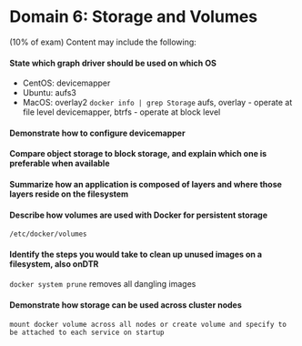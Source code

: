 # Domain​ ​6:​ ​Storage​ ​and​ ​Volumes​
(10%​ ​of​ ​exam) Content may include the following: 

#### State which graph driver should be used on which OS
* CentOS: devicemapper
* Ubuntu: aufs3
* MacOS: overlay2
`docker info | grep Storage`
aufs, overlay - operate at file level
devicemapper, btrfs - operate at block level

#### Demonstrate how to configure devicemapper


#### Compare object storage to block storage, and explain which one is preferable when available


#### Summarize how an application is composed of layers and where those layers reside on the filesystem


#### Describe how volumes are used with Docker for persistent storage

`/etc/docker/volumes`

#### Identify the steps you would take to clean up unused images on a filesystem, also onDTR

`docker system prune`
removes all dangling images

#### Demonstrate how storage can be used across cluster nodes

`mount docker volume across all nodes or create volume and specify to be attached to each service on startup`
